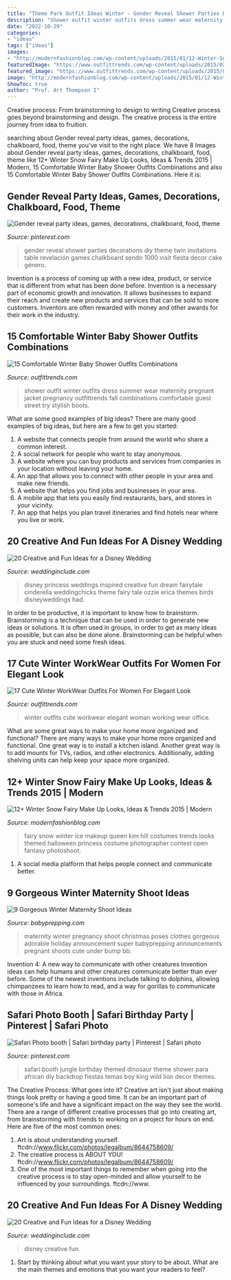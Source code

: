 ```yaml
---
title: "Theme Park Outfit Ideas Winter - Gender Reveal Shower Parties Decorations Diy Theme Twin Invitations Table Revelación Games Chalkboard Sendo 1000 Visit Fiesta Decor Cake Género"
description: "Shower outfit winter outfits dress summer wear maternity pregnant jacket pregnancy outfittrends fall combinations comfortable guest street try stylish boots"
date: "2022-10-29"
categories:
- "ideas"
tags: ["ideas"]
images:
- "http://modernfashionblog.com/wp-content/uploads/2015/01/12-Winter-Snow-Fairy-Make-Up-Looks-Ideas-Trends-2015-10.jpg"
featuredImage: "https://www.outfittrends.com/wp-content/uploads/2015/02/nordstrom-black-hm-shirt-blouseslook-main-single.jpg"
featured_image: "https://www.outfittrends.com/wp-content/uploads/2015/02/nordstrom-black-hm-shirt-blouseslook-main-single.jpg"
image: "http://modernfashionblog.com/wp-content/uploads/2015/01/12-Winter-Snow-Fairy-Make-Up-Looks-Ideas-Trends-2015-10.jpg"
ShowToc: true
author: "Prof. Art Thompson I"
---
```



Creative process: From brainstorming to design to writing
Creative process goes beyond brainstorming and design. The creative process is the entire journey from idea to fruition.

	

		
searching about Gender reveal party ideas, games, decorations, chalkboard, food, theme you've visit to the right place. We have 8 Images about Gender reveal party ideas, games, decorations, chalkboard, food, theme like 12+ Winter Snow Fairy Make Up Looks, Ideas &amp; Trends 2015 | Modern, 15 Comfortable Winter Baby Shower Outfits Combinations and also 15 Comfortable Winter Baby Shower Outfits Combinations. Here it is:
		
    
## Gender Reveal Party Ideas, Games, Decorations, Chalkboard, Food, Theme

<img loading=lazy src="https://i.pinimg.com/736x/fa/65/1f/fa651f74c8053dd0176ec0cbc9368445.jpg" onerror="this.onerror=null;this.src='https://tse4.mm.bing.net/th?id=OIP.fHbNkb_UxeBxJTXgfptAlgHaJ3&amp;pid=15.1';" alt="Gender reveal party ideas, games, decorations, chalkboard, food, theme">

_Source: pinterest.com_

>gender reveal shower parties decorations diy theme twin invitations table revelación games chalkboard sendo 1000 visit fiesta decor cake género. 

	

Invention is a process of coming up with a new idea, product, or service that is different from what has been done before. Invention is a necessary part of economic growth and innovation. It allows businesses to expand their reach and create new products and services that can be sold to more customers. Inventors are often rewarded with money and other awards for their work in the industry.

    
## 15 Comfortable Winter Baby Shower Outfits Combinations

<img loading=lazy src="https://www.outfittrends.com/wp-content/uploads/2015/02/nordstrom-black-hm-shirt-blouseslook-main-single.jpg" onerror="this.onerror=null;this.src='https://tse3.mm.bing.net/th?id=OIP.u0dl96E53Z-bOwk9nbhfmQHaK3&amp;pid=15.1';" alt="15 Comfortable Winter Baby Shower Outfits Combinations">

_Source: outfittrends.com_

>shower outfit winter outfits dress summer wear maternity pregnant jacket pregnancy outfittrends fall combinations comfortable guest street try stylish boots. 

	

What are some good examples of big ideas?
There are many good examples of big ideas, but here are a few to get you started:
1. A website that connects people from around the world who share a common interest. 
2. A social network for people who want to stay anonymous. 
3. A website where you can buy products and services from companies in your location without leaving your home. 
4. An app that allows you to connect with other people in your area and make new friends. 
5. A website that helps you find jobs and businesses in your area. 
6. A mobile app that lets you easily find restaurants, bars, and stores in your vicinity. 
7. An app that helps you plan travel itineraries and find hotels near where you live or work.

    
## 20 Creative And Fun Ideas For A Disney Wedding

<img loading=lazy src="https://www.weddinginclude.com/wp-content/uploads/2017/10/Creative-and-Fun-Ideas-for-a-Disney-Wedding-014.jpg" onerror="this.onerror=null;this.src='https://tse3.mm.bing.net/th?id=OIP.lPSNWzPBTYOYk7Uy8a9DOgHaLH&amp;pid=15.1';" alt="20 Creative and Fun Ideas for a Disney Wedding">

_Source: weddinginclude.com_

>disney princess weddings inspired creative fun dream fairytale cinderella weddingchicks theme fairy tale ozzie erica themes birds disneyweddings had. 

	

In order to be productive, it is important to know how to brainstorm. Brainstorming is a technique that can be used in order to generate new ideas or solutions. It is often used in groups, in order to get as many ideas as possible, but can also be done alone. Brainstorming can be helpful when you are stuck and need some fresh ideas.

    
## 17 Cute Winter WorkWear Outfits For Women For Elegant Look

<img loading=lazy src="https://www.outfittrends.com/wp-content/uploads/2014/12/Working-Woman-Winter-Collection.jpg" onerror="this.onerror=null;this.src='https://tse1.mm.bing.net/th?id=OIP.tZ7d650-H8NDXqJvtvq5dwHaLH&amp;pid=15.1';" alt="17 Cute Winter WorkWear Outfits For Women For Elegant Look">

_Source: outfittrends.com_

>winter outfits cute workwear elegant woman working wear office. 

	

What are some great ways to make your home more organized and functional?
There are many ways to make your home more organized and functional. One great way is to install a kitchen island. Another great way is to add mounts for TVs, radios, and other electronics. Additionally, adding shelving units can help keep your space more organized.

    
## 12+ Winter Snow Fairy Make Up Looks, Ideas &amp; Trends 2015 | Modern

<img loading=lazy src="http://modernfashionblog.com/wp-content/uploads/2015/01/12-Winter-Snow-Fairy-Make-Up-Looks-Ideas-Trends-2015-10.jpg" onerror="this.onerror=null;this.src='https://tse1.mm.bing.net/th?id=OIP.q3A6U8lrGDaAsJt3QILseAHaLH&amp;pid=15.1';" alt="12+ Winter Snow Fairy Make Up Looks, Ideas &amp; Trends 2015 | Modern">

_Source: modernfashionblog.com_

>fairy snow winter ice makeup queen kim hill costumes trends looks themed halloween princess costume photographer contest open fantasy photoshoot. 

	

1. A social media platform that helps people connect and communicate better.

    
## 9 Gorgeous Winter Maternity Shoot Ideas

<img loading=lazy src="http://www.babyprepping.com/wp-content/uploads/2015/11/ffea6d6706400a36b47295e53dbe24e9.jpg" onerror="this.onerror=null;this.src='https://tse4.mm.bing.net/th?id=OIP.3h16sDNakq3Y7gOh_0XWZwHaLH&amp;pid=15.1';" alt="9 Gorgeous Winter Maternity Shoot Ideas">

_Source: babyprepping.com_

>maternity winter pregnancy shoot christmas poses clothes gorgeous adorable holiday announcement super babyprepping announcements pregnant shoots cute under bump bb. 

	

Invention 4: A new way to communicate with other creatures
Invention ideas can help humans and other creatures communicate better than ever before. Some of the newest inventions include talking to dolphins, allowing chimpanzees to learn how to read, and a way for gorillas to communicate with those in Africa.

    
## Safari Photo Booth | Safari Birthday Party | Pinterest | Safari Photo

<img loading=lazy src="https://s-media-cache-ak0.pinimg.com/736x/24/de/45/24de451717d60114860710dbfd0f65d1.jpg" onerror="this.onerror=null;this.src='https://tse4.mm.bing.net/th?id=OIP.ZygJ2ZGgKrLgKwD2MdxlpQHaJ3&amp;pid=15.1';" alt="Safari Photo booth | Safari birthday party | Pinterest | Safari photo">

_Source: pinterest.com_

>safari booth jungle birthday themed dinosaur theme shower para african diy backdrop fiestas temas boy king wild lion decor themes. 

	

The Creative Process: What goes into it?
Creative art isn't just about making things look pretty or having a good time. It can be an important part of someone's life and have a significant impact on the way they see the world. There are a range of different creative processes that go into creating art, from brainstorming with friends to working on a project for hours on end. Here are five of the most common ones: 
1) Art is about understanding yourself. ftcdn://www.flickr.com/photos/legalbum/8644758609/
2) The creative process is ABOUT YOU! ftcdn://www.flickr.com/photos/legalbum/8644758609/
3) One of the most important things to remember when going into the creative process is to stay open-minded and allow yourself to be influenced by your surroundings. ftcdn://www.

    
## 20 Creative And Fun Ideas For A Disney Wedding

<img loading=lazy src="https://www.weddinginclude.com/wp-content/uploads/2017/10/Creative-and-Fun-Ideas-for-a-Disney-Wedding-012.jpg" onerror="this.onerror=null;this.src='https://tse1.mm.bing.net/th?id=OIP.LmxEFDHBxLK0VVaRGi2MHwHaJ4&amp;pid=15.1';" alt="20 Creative and Fun Ideas for a Disney Wedding">

_Source: weddinginclude.com_

>disney creative fun. 

	

1. Start by thinking about what you want your story to be about. What are the main themes and emotions that you want your readers to feel?

